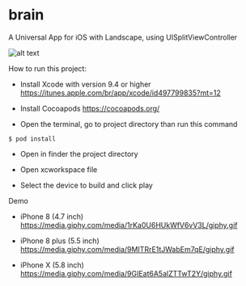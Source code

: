 # brain
A Universal App for iOS with Landscape, using UISplitViewController

![alt text](https://www.iconsdb.com/icons/preview/tropical-blue/brain-2-xxl.png)

How to run this project:

* Install Xcode with version 9.4 or higher
https://itunes.apple.com/br/app/xcode/id497799835?mt=12

* Install Cocoapods
https://cocoapods.org/

* Open the terminal, go to project directory than run this command

```
$ pod install
```

* Open in finder the project directory

* Open xcworkspace file

* Select the device to build and click play

Demo

* iPhone 8 (4.7 inch)
https://media.giphy.com/media/1rKa0U6HUkWfV6vV3L/giphy.gif

* iPhone 8 plus (5.5 inch)
https://media.giphy.com/media/9MITRrE1tJWabEm7qE/giphy.gif

* iPhone X (5.8 inch)
https://media.giphy.com/media/9GIEat6A5alZTTwT2Y/giphy.gif
